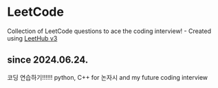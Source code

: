 # LeetCode
Collection of LeetCode questions to ace the coding interview! - Created using [LeetHub v3](https://github.com/raphaelheinz/LeetHub-3.0)

## since 2024.06.24.
코딩 연습하기!!!!!! python, C++ for 논자시 and my future coding interview

